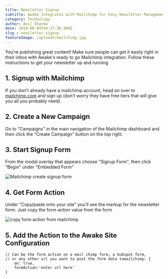 ```yaml
---
title: Newsletter Signup
subtitle: Awake Integrates with Mailchimp for Easy Newsletter Management
category: Technology
author: Anil Sharma
date: 2019-08-04T04:27:56.800Z
slug : newsletter-signup
featureImage: /uploads/mailchimp.jpg
---
```

You're publishing great content! Make sure people can get it easily right in their inbox with Awake's ready to go Mailchimp integration. Follow these instructions to get your newsletter up and running

## 1. Signup with Mailchimp

If you don't already have a mailchimp account, head on over to [mailchimp.com](https://mailchimp.com) and sign up (don't worry they have free tiers that will give you all you probably need).

## 2. Create a New Campaign

Go to "Campaigns" in the main navigation of the Mailchimp dashboard and then click the "Create Campaign" button on the top right.

## 3. Start Signup Form

From the modal overlay that appears choose "Signup Form", then click "Begin" under "Embedded Form"

![Mailchimp create signup form](/uploads/screen-shot-2019-08-01-at-1.03.08-pm.png)

## 4. Get Form Action

Under "Copy/paste onto your site" you'll see the markup  for the newsletter form. Just copy the form action value from the form

![copy form action from mailchimp](/uploads/screen-shot-2019-08-01-at-1.05.09-pm.png)

## 5. Add the Action to the Awake Site Configuration

```
// Can be the form action on a mail chimp form, a hubspot form,
// or any other url you want to post the form data tomailchimp: {
    on: true,
    formAction:'enter url here'
}
```
